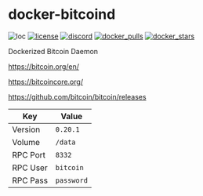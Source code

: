 # docker-bitcoind
![loc](https://sloc.xyz/github/nektro/docker-bitcoind)
[![license](https://img.shields.io/github/license/nektro/docker-bitcoind.svg)](https://github.com/nektro/docker-bitcoind/blob/master/LICENSE)
[![discord](https://img.shields.io/discord/551971034593755159.svg?logo=discord)](https://discord.gg/P6Y4zQC)
[![docker_pulls](https://img.shields.io/docker/pulls/nektro/docker-bitcoind)](https://hub.docker.com/r/nektro/docker-bitcoind)
[![docker_stars](https://img.shields.io/docker/stars/nektro/docker-bitcoind)](https://hub.docker.com/r/nektro/docker-bitcoind)

Dockerized Bitcoin Daemon

https://bitcoin.org/en/

https://bitcoincore.org/

https://github.com/bitcoin/bitcoin/releases

| Key | Value |
|-----|-------|
| Version | `0.20.1` |
| Volume | `/data` |
| RPC Port | `8332` |
| RPC User | `bitcoin` |
| RPC Pass | `password` |
